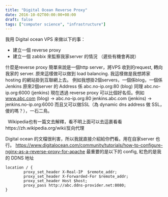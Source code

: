 ```yaml
---
title: "Digital Ocean Reverse Proxy"
date: 2016-10-02T00:00:00+08:00
draft: false
tags: ["computer science", "infrastructure"]
---
```


我用 Digital ocean VPS 來做以下的事：

* 建立一個 reverse proxy
* 建立一個 zabbix 來監察我家server 的情況 （遲些有機會再說）


什麼是reverse proxy
簡單來說是一個http server，將VPS 收到的request, 轉向我家的 server.
原來這樣做可以做到 load balancing. 我這樣做是我想將家hosting 的網站掛到互聯網上去。
例如我想掛2個servers，一個係blog，一個係Jenkins
原來2個server 的 Address 係 abc.no-ip.org:80 (blog) 同理 abc.no-ip.org:6000 (jenkins)
現在透過 reverse proxy 可以比個好名佢。例如
www.abc.com (blog) -> abc.no-ip.org:80
jenkins.abc.com (jenkins) -> jenkins.no-ip.org:6000
而且又可以做SSL（為 dynamic dns address 做 SSL，儍的嗎？），一石二鳥。

 
Wikipedia也有一篇文去解釋，看不明上面可以去這裹看看https://zh.wikipedia.org/wiki/反向代理
 

Digital ocean 的文檔很利害，所以我就直接介紹給你們看。用在自家server 也行。
https://www.digitalocean.com/community/tutorials/how-to-configure-nginx-as-a-reverse-proxy-for-apache
最重要的是以下的 config, 紅色的是我的 DDNS 地址

```
location / {
        proxy_set_header X-Real-IP  $remote_addr;
        proxy_set_header X-Forwarded-For $remote_addr;
        proxy_set_header Host $host;
        proxy_pass http://abc.ddns-provider.net:8080;
}
```